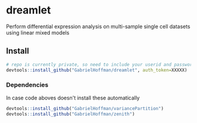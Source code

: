 # dreamlet
Perform differential expression analysis on multi-sample single cell datasets using linear mixed models

## Install
```r
# repo is currently private, so need to include your userid and password
devtools::install_github("GabrielHoffman/dreamlet", auth_token=XXXXX)
```

### Dependencies
In case code aboves doesn't install these automatically
```r
devtools::install_github("GabrielHoffman/variancePartition")
devtools::install_github("GabrielHoffman/zenith")
```
